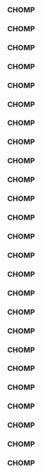 ### CHOMP   
### CHOMP   
### CHOMP   
### CHOMP   
### CHOMP   
### CHOMP   
### CHOMP   
### CHOMP   
### CHOMP   
### CHOMP   
### CHOMP   
### CHOMP   
### CHOMP   
### CHOMP   
### CHOMP   
### CHOMP   
### CHOMP   
### CHOMP   
### CHOMP   
### CHOMP   
### CHOMP   
### CHOMP   
### CHOMP   
### CHOMP   
### CHOMP